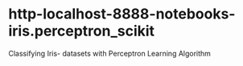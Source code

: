 # http-localhost-8888-notebooks-iris.perceptron_scikit
Classifying Iris- datasets with Perceptron Learning  Algorithm
